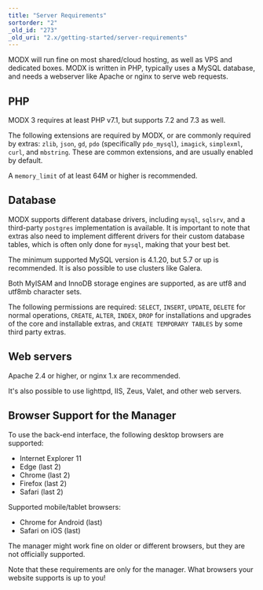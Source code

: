 ```yaml
---
title: "Server Requirements"
sortorder: "2"
_old_id: "273"
_old_uri: "2.x/getting-started/server-requirements"
---
```


MODX will run fine on most shared/cloud hosting, as well as VPS and dedicated boxes. MODX is written in PHP, typically uses a MySQL database, and needs a webserver like Apache or nginx to serve web requests. 

## PHP 

MODX 3 requires at least PHP v7.1, but supports 7.2 and 7.3 as well.

The following extensions are required by MODX, or are commonly required by extras: `zlib`, `json`, `gd`, `pdo` (specifically `pdo_mysql`), `imagick`, `simplexml`, `curl`, and `mbstring`. These are common extensions, and are usually enabled by default.

A `memory_limit` of at least 64M or higher is recommended. 

## Database

MODX supports different database drivers, including `mysql`, `sqlsrv`, and a third-party `postgres` implementation is available. It is important to note that extras also need to implement different drivers for their custom database tables, which is often only done for `mysql`, making that your best bet. 

The minimum supported MySQL version is 4.1.20, but 5.7 or up is recommended. It is also possible to use clusters like Galera. 

Both MyISAM and InnoDB storage engines are supported, as are utf8 and utf8mb character sets.

The following permissions are required: `SELECT`, `INSERT`, `UPDATE`, `DELETE` for normal operations, `CREATE`, `ALTER`, `INDEX`, `DROP` for installations and upgrades of the core and installable extras, and `CREATE TEMPORARY TABLES` by some third party extras. 

## Web servers

Apache 2.4 or higher, or nginx 1.x are recommended. 

It's also possible to use lighttpd, IIS, Zeus, Valet, and other web servers. 


## Browser Support for the Manager

To use the back-end interface, the following desktop browsers are supported:

- Internet Explorer 11
- Edge (last 2)
- Chrome (last 2)
- Firefox (last 2)
- Safari (last 2)

Supported mobile/tablet browsers:

- Chrome for Android (last)
- Safari on iOS (last)

The manager might work fine on older or different browsers, but they are not officially supported. 

Note that these requirements are only for the manager. What browsers your website supports is up to you!
